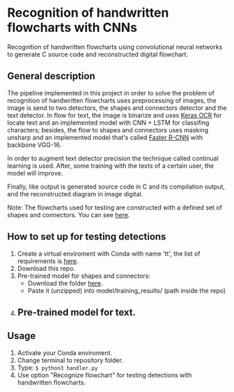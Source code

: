 # Recognition of handwritten flowcharts with CNNs
Recognition of handwritten flowcharts using convolutional neural networks to generate C source code and reconstructed digital flowchart.

## General description
The pipeline implemented in this project in order to solve the problem of recognition of handwritten flowcharts uses preprocessing of images, the image is send to two detectors, the shapes and connectors detector and the text detector. In flow for text, the image is binarize and uses [Keras OCR](https://pypi.org/project/keras-ocr/) for locate text and an implemented model with CNN + LSTM for classifing characters; besides, the flow to shapes and connectors uses masking unsharp and an implemented model that's called [Faster R-CNN](https://arxiv.org/abs/1506.01497) with backbone VGG-16. 

In order to augment text detector precision the technique called continual learning  is used. After, some training with the texts of a certain user, the model will improve.

Finally, like output is generated source code in C and its compilation output, and the reconstructed diagram in image digital.

Note: The flowcharts used for testing are constructed with a defined set of shapes and connectors. You can see [here]().

## How to set up for testing detections
1. Create a virtual enviroment with Conda with name 'tt', the list of requirements is [here](https://github.com/dbetm/handwritten-flowchart-with-cnn/blob/master/requirements.txt).
2. Download this repo.
3. Pre-trained model for shapes and connectors:
    - Download the folder [here](https://drive.google.com/drive/folders/1Pax_lIypAP5qYj-oDi1fFL0COUnjLe0l?usp=sharing).
    - Paste it (unzipped) into model/training_results/ (path inside the repo)
4. Pre-trained model for text.
    - 

## Usage
1. Activate your Conda enviroment.
2. Change terminal to repository folder.
3. Type: ```$ python3 handler.py ```
4. Use option "Recognize flowchart" for testing detections with handwritten flowcharts.
